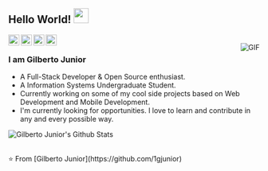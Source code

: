 <!--
**1gjunior/1gjunior** is a ✨ _special_ ✨ repository because its `README.md` (this file) appears on your GitHub profile.

Here are some ideas to get you started:

- 🔭 I’m currently working on ...
- 🌱 I’m currently learning ...
- 👯 I’m looking to collaborate on ...
- 🤔 I’m looking for help with ...
- 💬 Ask me about ...
- 📫 How to reach me: ...
- 😄 Pronouns: ...
- ⚡ Fun fact: ...
-->

## Hello World! <img src="https://raw.githubusercontent.com/iampavangandhi/iampavangandhi/master/gifs/Hi.gif" width="30px"></h2>

<a href="https://www.linkedin.com/in/1gjunior/">
  <img align="left" alt="Gilberto's Linkdein" width="22px" src="https://cdn.jsdelivr.net/npm/simple-icons@v3/icons/linkedin.svg" />
</a>
<a href="https://github.com/1gjunior">
  <img align="left" alt="Gilberto's Github" width="22px" src="https://cdn.jsdelivr.net/npm/simple-icons@v3/icons/github.svg" />
</a>
<a href="https://www.instagram.com/1gjunior/">
  <img align="left" alt="Gilberto's Instagram" width="22px" src="https://cdn.jsdelivr.net/npm/simple-icons@v3/icons/instagram.svg" />
</a>
<a href="https://t.me/gjuniordev">
  <img align="left" alt="Gilberto's Telegram" width="22px" src="https://cdn.jsdelivr.net/npm/simple-icons@v3/icons/telegram.svg" />
</a>

<br />
<img align="right" alt="GIF" src="https://media.giphy.com/media/fatcd1PnHPTDW/giphy.gif" />

### I am Gilberto Junior
- A Full-Stack Developer & Open Source enthusiast.
- A Information Systems Undergraduate Student. 
- Currently working on some of my cool side projects based on Web Development and Mobile Development.
- I'm currently looking for opportunities. I love to learn and contribute in any and every possible way.

<!--END_SECTION:waka-->

![Gilberto Junior's Github Stats](https://github-readme-stats.vercel.app/api?username=1gjunior&show_icons=true&theme=tokyonight)

<br />
⭐️ From [Gilberto Junior](https://github.com/1gjunior)

